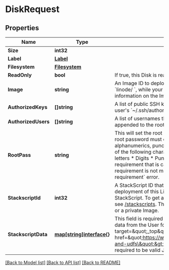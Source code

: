 # DiskRequest

## Properties

Name | Type | Description | Notes
------------ | ------------- | ------------- | -------------
**Size** | **int32** |  | 
**Label** | [**Label**](label.md) |  | 
**Filesystem** | [**Filesystem**](filesystem.md) |  | [optional] 
**ReadOnly** | **bool** | If true, this Disk is read-only.  | [optional] 
**Image** | **string** | An Image ID to deploy the Disk from. Official Linode Images start with &#x60;linode/ &#x60;, while your Images start with &#x60;private/&#x60;. See [/images](/api/v4/images) for more information on the Images available for you to use.  | [optional] 
**AuthorizedKeys** | **[]string** | A list of public SSH keys that will be automatically appended to the root user&#39;s &#x60;~/.ssh/authorized_keys&#x60; file.  | [optional] 
**AuthorizedUsers** | **[]string** | A list of usernames that will have their SSH keys, if any, automatically appended to the root user&#39;s &#x60;~/.ssh/authorized_keys&#x60; file.  | [optional] 
**RootPass** | **string** | This will set the root user&#39;s password on the newly-created Linode. The root password must conform to the following constraints:    * May only use alphanumerics, punctuation, spaces, and tabs.   * Must contain at least two of the following characters classes:     * Upper-case letters     * Lower-case letters     * Digits     * Punctuation   * Must meet a password strength score requirement that is calculated internally by the API.     If the strength requirement is not met, you will receive a &#x60;Password does not meet strength requirement&#x60; error.  | [optional] 
**StackscriptId** | **int32** | A StackScript ID that will cause the referenced StackScript to be run during deployment of this Linode. A compatible &#x60;image&#x60; is required to use a StackScript. To get a list of available StackScript and their permitted Images see [/stackscripts](/api/v4/linode-stackscripts). This field cannot be used when deploying from a Backup or a private Image.  | [optional] 
**StackscriptData** | [**map[string]interface{}**](.md) | This field is required only if the StackScript being deployed requires input data from the User for successful completion. See &lt;a target&#x3D;\&quot;_top\&quot; href&#x3D;\&quot;https://www.linode.com/docs/platform/stackscripts/#variables-and-udfs\&quot;&gt;Variables and UDFs&lt;/a&gt; for more details. This field is required to be valid JSON.  | [optional] 

[[Back to Model list]](../README.md#documentation-for-models) [[Back to API list]](../README.md#documentation-for-api-endpoints) [[Back to README]](../README.md)


